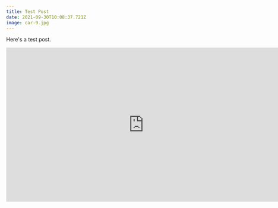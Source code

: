 ```yaml
---
title: Test Post
date: 2021-09-30T10:08:37.721Z
image: car-9.jpg
---
```

Here's a test post.

<iframe width="740" height="416" src="https://www.youtube.com/embed/6YwoFeNXFKk" title="YouTube video player" frameborder="0" allow="accelerometer; autoplay; clipboard-write; encrypted-media; gyroscope; picture-in-picture" allowfullscreen></iframe>